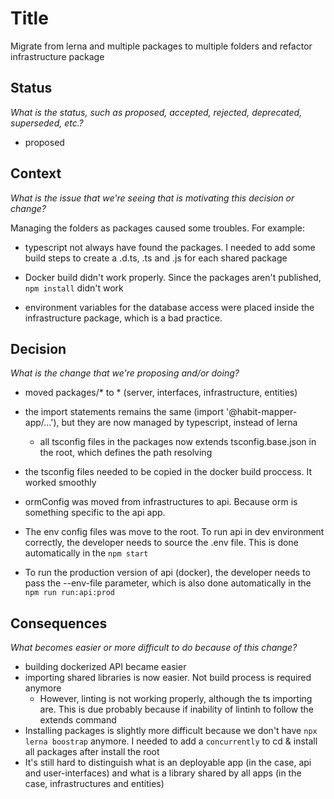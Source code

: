 # Title
Migrate from lerna and multiple packages to multiple folders and refactor infrastructure package

## Status

_What is the status, such as proposed, accepted, rejected, deprecated, superseded, etc.?_

- proposed

## Context

_What is the issue that we're seeing that is motivating this decision or change?_

Managing the folders as packages caused some troubles. For example:
- typescript not always have found the packages. I needed to add some build steps to create a .d.ts, .ts and .js for each shared package
- Docker build didn't work properly. Since the packages aren't published, `npm install` didn't work

- environment variables for the database access were placed inside the infrastructure package, which is a bad practice.

## Decision

_What is the change that we're proposing and/or doing?_
- moved packages/* to * (server, interfaces, infrastructure, entities)
- the import statements remains the same (import '@habit-mapper-app/...'), but they are now managed by typescript, instead of lerna
  - all tsconfig files in the packages now extends tsconfig.base.json in the root, which defines the path resolving
- the tsconfig files needed to be copied in the docker build proccess. It worked smoothly

- ormConfig was moved from infrastructures to api. Because orm is something specific to the api app.
- The env config files was move to the root. To run api in dev environment correctly, the developer needs to source the .env file. This is done automatically in the `npm start`
- To run the production version of api (docker), the developer needs to pass the --env-file parameter, which is also done automatically in the `npm run run:api:prod`

## Consequences

_What becomes easier or more difficult to do because of this change?_

- building dockerized API became easier
- importing shared libraries is now easier. Not build process is required anymore
   - However, linting is not working properly, although the ts importing are. This is due probably because if inability of lintinh to follow the extends command
- Installing packages is slightly more difficult because we don't have `npx lerna boostrap` anymore. I needed to add a `concurrently` to cd & install all packages after install the root
- It's still hard to distinguish what is an deployable app (in the case, api and user-interfaces) and what is a library shared by all apps (in the case, infrastructures and entities)
